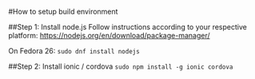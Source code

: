 #How to setup build environment

##Step 1: Install node.js
Follow instructions according to your respective platform: https://nodejs.org/en/download/package-manager/

On Fedora 26: `sudo dnf install nodejs`

##Step 2: Install ionic / cordova
`sudo npm install -g ionic cordova`
